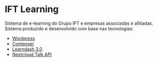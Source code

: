 # IFT Learning

Sistema de e-learning do Grupo IFT e empresas associadas e afiliadas. Sistema produzido e desenvolvido com base nas tecnologias:
- [Wordpress](https://pt.wordpress.org/)
- [Composer](https://getcomposer.org/)
- [Learndash 3.0](https://www.learndash.com/)
- [Nextcloud Talk API](https://nextcloud-talk.readthedocs.io/en/latest/)

